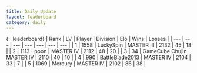 ```yaml
---
title: Daily Update
layout: leaderboard
category: daily
---
```


{: .leaderboard}
| Rank | LV | Player | Division | Elo | Wins | Losses |
| --- | --- | --- | --- | --- | --- | --- |
| <span data-change="0">1</span> | 1558 | <span title="ID: 498412">LuckySpin</span> | MASTER III | <span data-change="22">2132</span> | <span data-change="16">45</span> | <span data-change="9">18</span> |
| <span data-change="7">2</span> | 1113 | <span title="ID: 540690">poon</span> | MASTER IV | <span data-change="112">2112</span> | <span data-change="18">48</span> | <span data-change="4">20</span> |
| <span data-change="1">3</span> | 34 | <span title="ID: 754306">GameCube Chujin</span> | MASTER IV | <span data-change="55">2110</span> | <span data-change="6">40</span> | <span data-change="0">10</span> |
| <span data-change="3">4</span> | 990 | <span title="ID: 12051">BattleBlade2013</span> | MASTER IV | <span data-change="97">2104</span> | <span data-change="12">33</span> | <span data-change="2">7</span> |
| <span data-change="-3">5</span> | 1069 | <span title="ID: 692745">Mercury</span> | MASTER IV | <span data-change="17">2102</span> | <span data-change="23">86</span> | <span data-change="16">38</span> |